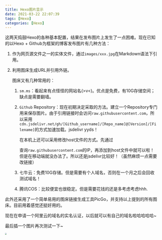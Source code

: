 ```yaml
---
title: Hexo图片显示
date: 2021-03-22 22:07:39
tags: [Hexo]
categories: [Hexo]
---
```




这两天捣鼓Hexo的各种基本配置，结果在发布图片上发生了一点困难。现在已知的以Hexo + Github为框架的博客发布图片有几种方法：

<!--more-->

1.  作为网页源文件之一的实体文件，通过`images/xxx.jpg`在Markdown语法下引用。

2.  利用图床生成URL并引用外链。

    图床又有几种常用的：

    1.  `sm.ms`：看起来有点怪怪的网站名(>v<)。优点是免费，有10G存储空间；缺点是需要翻墙。

    2.  `Github` Repository：现在初期决定采取的方法。建立一个Repository专门用来保存图片。由于引用链接时会访问`raw.githubusercontent.com`，所以采用`cdn.jsdelivr.net/gh/[Github_username]/[Repo_name]@[Version]/[Filename]`的方式加速加载。jsdelivr yyds！

        在本机上还可以采用修改host文件的方式。先通过

        [ipaddress]: www.ipaddress.com

        查询`raw.githubusercontent.com`的IP，再添加到host文件中就可以啦！但是在移动端就没办法了。所以还是jsdelivr比较好！（虽然麻烦一点需要改链接）

    3.  七牛云：免费10G存储。但是需要有个人域名，否则在一个月之后会回收测试域名！

    4.  腾讯COS：比较便宜也很稳定。但是需要花钱的还是多考虑考虑hhh.

此外还采用了一个简单易用的图床链接生成工具PicGo，并支持以上提到的所有图床。目前用着感觉还挺好用的。



现在在申请一个阿里云的域名的实名认证，以后就可以有自己的域名啦哈哈哈哈~



最后插一个图片再次测试一下~

<img src="https://cdn.jsdelivr.net/gh/colored-dye/Pics@main/Kotaro_Holding_Guitar" style="zoom: 33%;" />